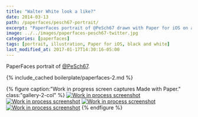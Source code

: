 ```yaml
---
title: "Walter White look a like?"
date: 2014-03-13
path: /paperfaces/pesch67-portrait/
excerpt: "PaperFaces portrait of @PeSch67 drawn with Paper for iOS on an iPad."
image: ../../images/paperfaces-pesch67-twitter.jpg
categories: [paperfaces]
tags: [portrait, illustration, Paper for iOS, black and white]
last_modified_at: 2017-01-17T14:30:16-05:00
---
```


PaperFaces portrait of [@PeSch67](https://twitter.com/PeSch67).

{% include_cached boilerplate/paperfaces-2.md %}

{% figure caption:"Work in progress screen captures Made with Paper." class:"gallery-2-col" %}
[![Work in process screenshot](../../images/paperfaces-pesch67-process-1-600.jpg)](../../images/paperfaces-pesch67-process-1-lg.jpg)
[![Work in process screenshot](../../images/paperfaces-pesch67-process-2-600.jpg)](../../images/paperfaces-pesch67-process-2-lg.jpg)
[![Work in process screenshot](../../images/paperfaces-pesch67-process-3-600.jpg)](../../images/paperfaces-pesch67-process-3-lg.jpg)
[![Work in process screenshot](../../images/paperfaces-pesch67-process-4-600.jpg)](../../images/paperfaces-pesch67-process-4-lg.jpg)
{% endfigure %}
